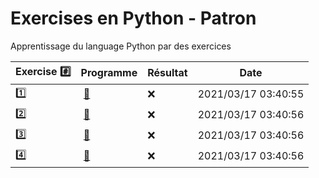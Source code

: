 # Exercises en Python - Patron

Apprentissage du language Python par des exercices

|  Exercise :hash:  |  Programme | Résultat | Date |
|-------------------|------------|----------|------|
| :one: | [:bookmark:](01/programme.py) | :x: | 2021/03/17 03:40:55 |
| :two: | [:bookmark:](02/programme.py) | :x: | 2021/03/17 03:40:56 |
| :three: | [:bookmark:](03/programme.py) | :x: | 2021/03/17 03:40:56 |
| :four: | [:bookmark:](04/programme.py) | :x: | 2021/03/17 03:40:56 |
